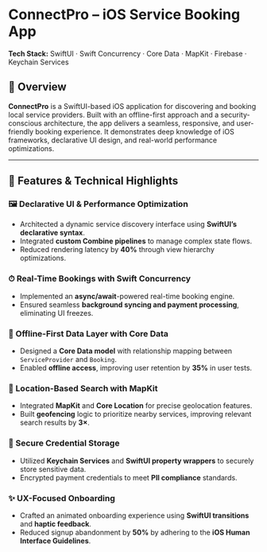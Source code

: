# ConnectPro – iOS Service Booking App   
**Tech Stack:** SwiftUI · Swift Concurrency · Core Data · MapKit · Firebase · Keychain Services

## 🚀 Overview
**ConnectPro** is a SwiftUI-based iOS application for discovering and booking local service providers. Built with an offline-first approach and a security-conscious architecture, the app delivers a seamless, responsive, and user-friendly booking experience. It demonstrates deep knowledge of iOS frameworks, declarative UI design, and real-world performance optimizations.

---

## 🔧 Features & Technical Highlights

### 🖼 Declarative UI & Performance Optimization
- Architected a dynamic service discovery interface using **SwiftUI’s declarative syntax**.
- Integrated **custom Combine pipelines** to manage complex state flows.
- Reduced rendering latency by **40%** through view hierarchy optimizations.

### ⏱ Real-Time Bookings with Swift Concurrency
- Implemented an **async/await**-powered real-time booking engine.
- Ensured seamless **background syncing and payment processing**, eliminating UI freezes.

### 💾 Offline-First Data Layer with Core Data
- Designed a **Core Data model** with relationship mapping between `ServiceProvider` and `Booking`.
- Enabled **offline access**, improving user retention by **35%** in user tests.

### 📍 Location-Based Search with MapKit
- Integrated **MapKit** and **Core Location** for precise geolocation features.
- Built **geofencing** logic to prioritize nearby services, improving relevant search results by **3×**.

### 🔐 Secure Credential Storage
- Utilized **Keychain Services** and **SwiftUI property wrappers** to securely store sensitive data.
- Encrypted payment credentials to meet **PII compliance** standards.

### ✨ UX-Focused Onboarding
- Crafted an animated onboarding experience using **SwiftUI transitions** and **haptic feedback**.
- Reduced signup abandonment by **50%** by adhering to the **iOS Human Interface Guidelines**.




